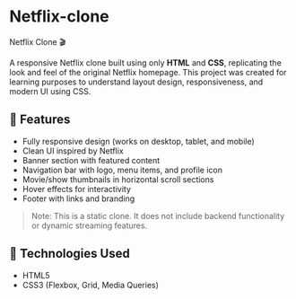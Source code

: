 # Netflix-clone
 Netflix Clone 🎬

A responsive Netflix clone built using only **HTML** and **CSS**, replicating the look and feel of the original Netflix homepage. This project was created for learning purposes to understand layout design, responsiveness, and modern UI using CSS.

## 🌟 Features

- Fully responsive design (works on desktop, tablet, and mobile)
- Clean UI inspired by Netflix
- Banner section with featured content
- Navigation bar with logo, menu items, and profile icon
- Movie/show thumbnails in horizontal scroll sections
- Hover effects for interactivity
- Footer with links and branding

> Note: This is a static clone. It does not include backend functionality or dynamic streaming features.

## 🚀 Technologies Used

- HTML5
- CSS3 (Flexbox, Grid, Media Queries)
